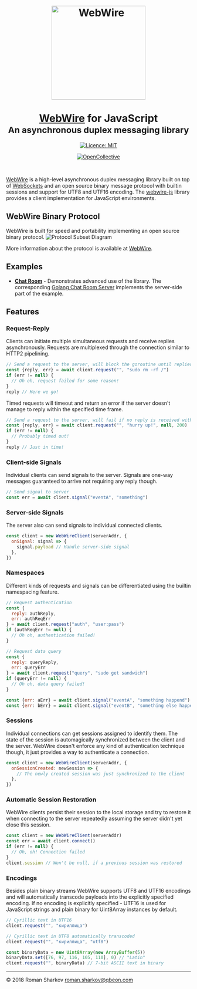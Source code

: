 <!-- HEADER -->
<h1 align="center">
	<br>
	<a href="https://github.com/qbeon/webwire-go"><img src="https://cdn.rawgit.com/qbeon/webwire-go/c7c2c74e/docs/img/webwire_logo.svg" alt="WebWire" width="256"></a>
	<br>
	<br>
	<a href="https://github.com/qbeon/webwire-go">WebWire</a> for JavaScript
	<br>
	<sub>An asynchronous duplex messaging library</sub>
</h1>
<p align="center">
	<a href="https://opensource.org/licenses/MIT">
		<img src="https://img.shields.io/badge/License-MIT-green.svg" alt="Licence: MIT">
	</a>
</p>
<p align="center">
	<a href="https://opencollective.com/webwire">
		<img src="https://opencollective.com/webwire/tiers/backer.svg?avatarHeight=64" alt="OpenCollective">
	</a>
</p>
<br>

<!-- CONTENT -->
[WebWire](https://github.com/qbeon/webwire-go) is a high-level asynchronous duplex messaging library built on top of [WebSockets](https://developer.mozilla.org/de/docs/WebSockets) and an open source binary message protocol with builtin sessions and support for UTF8 and UTF16 encoding.
The [webwire-js](https://github.com/qbeon/webwire-js) library provides a client implementation for JavaScript environments.

## WebWire Binary Protocol
WebWire is built for speed and portability implementing an open source binary protocol.
![Protocol Subset Diagram](https://github.com/qbeon/webwire-go/blob/master/docs/img/wwr_msgproto_diagram.svg)

More information about the protocol is available at [WebWire](https://github.com/qbeon/webwire-go).

## Examples
- **[Chat Room](https://github.com/qbeon/webwire-js/tree/master/examples/chatroom-client-vue)** - Demonstrates advanced use of the library. The corresponding [Golang Chat Room Server](https://github.com/qbeon/webwire-go/tree/master/examples/chatroom) implements the server-side part of the example.

## Features
### Request-Reply
Clients can initiate multiple simultaneous requests and receive replies asynchronously. Requests are multiplexed through the connection similar to HTTP2 pipelining.

```javascript
// Send a request to the server, will block the goroutine until replied
const {reply, err} = await client.request("", "sudo rm -rf /")
if (err != null) {
  // Oh oh, request failed for some reason!
}
reply // Here we go!
 ```

Timed requests will timeout and return an error if the server doesn't manage to reply within the specified time frame.

```javascript
// Send a request to the server, will fail if no reply is received within 200ms
const {reply, err} = await client.request("", "hurry up!", null, 200)
if (err != null) {
  // Probably timed out!
}
reply // Just in time!
```

### Client-side Signals
Individual clients can send signals to the server. Signals are one-way messages guaranteed to arrive not requiring any reply though.

```javascript
// Send signal to server
const err = await client.signal("eventA", "something")
```

### Server-side Signals
The server also can send signals to individual connected clients.

```javascript
const client = new WebWireClient(serverAddr, {
  onSignal: signal => {
    signal.payload // Handle server-side signal
  },
})
```

### Namespaces
Different kinds of requests and signals can be differentiated using the builtin namespacing feature.

```javascript
// Request authentication
const {
  reply: authReply,
  err: authReqErr
} = await client.request("auth", "user:pass")
if (authReqErr != null) {
  // Oh oh, authentication failed!
}

// Request data query
const {
  reply: queryReply,
  err: queryErr
} = await client.request("query", "sudo get sandwich")
if (queryErr != null) {
  // Oh oh, data query failed!
}
```

```javascript
const {err: aErr} = await client.signal("eventA", "something happend")
const {err: bErr} = await client.signal("eventB", "something else happened")
```

### Sessions
Individual connections can get sessions assigned to identify them. The state of the session is automagically synchronized between the client and the server. WebWire doesn't enforce any kind of authentication technique though, it just provides a way to authenticate a connection.

```javascript
const client = new WebWireClient(serverAddr, {
  onSessionCreated: newSession => {
    // The newly created session was just synchronized to the client
  },
})
```

### Automatic Session Restoration
WebWire clients persist their session to the local storage and try to restore it when connecting to the server repeatedly assuming the server didn't yet close this session.

```javascript
const client = new WebWireClient(serverAddr)
const err = await client.connect()
if (err != null) {
  // Oh, oh! Connection failed
}
client.session // Won't be null, if a previous session was restored
```

### Encodings
Besides plain binary streams WebWire supports UTF8 and UTF16 encodings and will automatically transcode payloads into the explicitly specified encoding. If no encoding is explicitly specified - UTF16 is used for JavaScript strings and plain binary for Uint8Array instances by default.

```javascript
// Cyrillic text in UTF16
client.request("", "кириллица")

// Cyrillic text in UTF8 automatically transcoded
client.request("", "кириллица", "utf8")

const binaryData = new Uint8Array(new ArrayBuffer(5))
binaryData.set([76, 97, 116, 105, 110], 0) // "Latin"
client.request("", binaryData) // 7-bit ASCII text in binary
```
----

© 2018 Roman Sharkov <roman.sharkov@qbeon.com>

